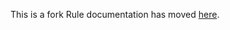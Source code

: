 This is a fork
Rule documentation has moved [here](https://realm.github.io/SwiftLint/rule-directory.html).
